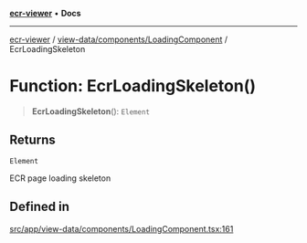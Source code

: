 [**ecr-viewer**](../../../../README.md) • **Docs**

***

[ecr-viewer](../../../../README.md) / [view-data/components/LoadingComponent](../README.md) / EcrLoadingSkeleton

# Function: EcrLoadingSkeleton()

> **EcrLoadingSkeleton**(): `Element`

## Returns

`Element`

ECR page loading skeleton

## Defined in

[src/app/view-data/components/LoadingComponent.tsx:161](https://github.com/CDCgov/phdi/blob/fa63a85e5b4651bdfc0d25ecc23a67e11fbcba18/containers/ecr-viewer/src/app/view-data/components/LoadingComponent.tsx#L161)

